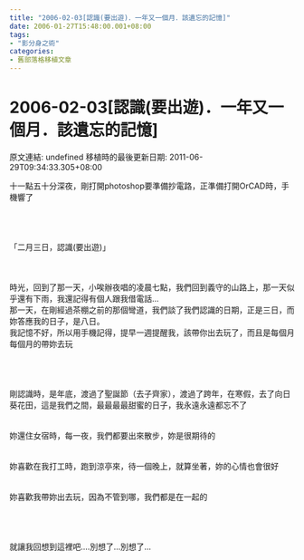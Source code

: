 ```yaml
---
title: "2006-02-03[認識(要出遊)．一年又一個月．該遺忘的記憶]"
date: 2006-01-27T15:48:00.001+08:00
tags: 
- "影分身之術"
categories:
- 舊部落格移植文章
---
```


# 2006-02-03[認識(要出遊)．一年又一個月．該遺忘的記憶]

原文連結: undefined
移植時的最後更新日期: 2011-06-29T09:34:33.305+08:00

十一點五十分深夜，剛打開photoshop要準備抄電路，正準備打開OrCAD時，手機響了<br /><br /><br /><br /><br />「二月三日，認識(要出遊)」<br /><br /><br /><br />時光，回到了那一天，小唉辦夜唱的凌晨七點，我們回到義守的山路上，那一天似乎還有下雨，我還記得有個人跟我借電話...<br />那一天，在剛經過茶棚之前的那個彎道，我們談了我們認識的日期，正是三日，而妳答應我的日子，是八日。<br />我記憶不好，所以用手機記得，提早一週提醒我，該帶你出去玩了，而且是每個月每個月的帶妳去玩<br /><br /><br /><br /><br />剛認識時，是年底，渡過了聖誕節（去子齊家），渡過了跨年，在寒假，去了向日葵花田，這是我們之間，最最最最甜蜜的日子，我永遠永遠都忘不了<br /><br /><br />妳還住女宿時，每一夜，我們都要出來散步，妳是很期待的<br /><br /><br />妳喜歡在我打工時，跑到涼亭來，待一個晚上，就算坐著，妳的心情也會很好<br /><br /><br />妳喜歡我帶妳出去玩，因為不管到哪，我們都是在一起的<br /><br /><br /><br /><br />就讓我回想到這裡吧....別想了...別想了...
